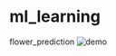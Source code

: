 # ml_learning
flower_prediction
![demo](https://www.google.co.in/url?sa=i&rct=j&q=&esrc=s&source=images&cd=&cad=rja&uact=8&ved=2ahUKEwj2qviiwIrdAhWBYysKHU8FA9YQjRx6BAgBEAU&url=http%3A%2F%2Fwww.louisdorard.com%2Fblog%2Fwhen-machine-learning-fails&psig=AOvVaw1RIsB7iJRHbW91kPSlLJ2k&ust=1535365462781794)
